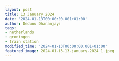 ```yaml
---
layout: post
title: 13 January 2024
date: '2024-01-13T00:00:00.001+01:00'
author: Dedunu Dhananjaya
tags:
- netherlands
- groningen
- train station
modified_time: '2024-01-13T00:00:00.001+01:00'
featured_image: 2024-01-13-13-january-2024_1.jpeg
---
```

